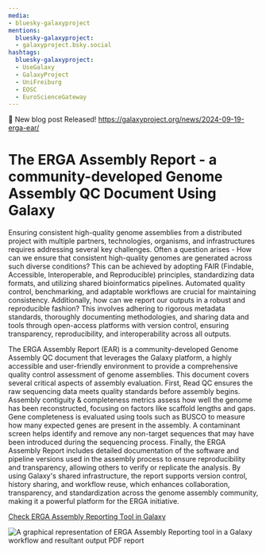 ```yaml
---
media:
- bluesky-galaxyproject
mentions:
  bluesky-galaxyproject:
  - galaxyproject.bsky.social
hashtags:
  bluesky-galaxyproject:
  - UseGalaxy
  - GalaxyProject
  - UniFreiburg
  - EOSC
  - EuroScienceGateway
---
```

📝 New blog post Released!
https://galaxyproject.org/news/2024-09-19-erga-ear/

**The ERGA Assembly Report \- a community\-developed Genome Assembly QC Document Using Galaxy**
===============================================================================================

Ensuring consistent high\-quality genome assemblies from a distributed project with multiple partners, technologies, organisms, and infrastructures requires addressing several key challenges. Often a question arises \- How can we ensure that consistent high\-quality genomes are generated across such diverse conditions? This can be achieved by adopting FAIR (Findable, Accessible, Interoperable, and Reproducible) principles, standardizing data formats, and utilizing shared bioinformatics pipelines. Automated quality control, benchmarking, and adaptable workflows are crucial for maintaining consistency. Additionally, how can we report our outputs in a robust and reproducible fashion? This involves adhering to rigorous metadata standards, thoroughly documenting methodologies, and sharing data and tools through open\-access platforms with version control, ensuring transparency, reproducibility, and interoperability across all outputs.

The ERGA Assembly Report (EAR) is a community\-developed Genome Assembly QC document that leverages the Galaxy platform, a highly accessible and user\-friendly environment to provide a comprehensive quality control assessment of genome assemblies. This document covers several critical aspects of assembly evaluation. First, Read QC ensures the raw sequencing data meets quality standards before assembly begins. Assembly contiguity \& completeness metrics assess how well the genome has been reconstructed, focusing on factors like scaffold lengths and gaps. Gene completeness is evaluated using tools such as BUSCO to measure how many expected genes are present in the assembly. A contaminant screen helps identify and remove any non\-target sequences that may have been introduced during the sequencing process. Finally, the ERGA Assembly Report includes detailed documentation of the software and pipeline versions used in the assembly process to ensure reproducibility and transparency, allowing others to verify or replicate the analysis. By using Galaxy's shared infrastructure, the report supports version control, history sharing, and workflow reuse, which enhances collaboration, transparency, and standardization across the genome assembly community, making it a powerful platform for the ERGA initiative.

[Check ERGA Assembly Reporting Tool in Galaxy](https://usegalaxy.eu/root?tool_id=make_ear)
  

![A graphical representation of ERGA Assembly Reporting tool in a Galaxy workflow and resultant output PDF report](https://galaxyproject.org/news/2024-09-19-erga-ear/EAR.png)